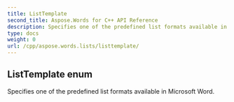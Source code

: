 ```yaml
---
title: ListTemplate
second_title: Aspose.Words for C++ API Reference
description: Specifies one of the predefined list formats available in Microsoft Word. 
type: docs
weight: 0
url: /cpp/aspose.words.lists/listtemplate/
---
```

## ListTemplate enum


Specifies one of the predefined list formats available in Microsoft Word.

